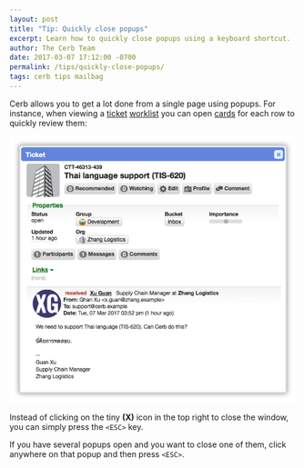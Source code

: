 ```yaml
---
layout: post
title: "Tip: Quickly close popups"
excerpt: Learn how to quickly close popups using a keyboard shortcut.
author: The Cerb Team
date: 2017-03-07 17:12:00 -0700
permalink: /tips/quickly-close-popups/
tags: cerb tips mailbag
---
```


Cerb allows you to get a lot done from a single page using popups. For instance, when viewing a [ticket](/docs/tickets/) [worklist](/docs/workspaces/#worklists) you can open [cards](/docs/records/#cards) for each row to quickly review them:

<div class="cerb-screenshot">
<img src="/assets/images/tips/quickly-close-popups/popup.png" class="screenshot">
</div>

Instead of clicking on the tiny **(X)** icon in the top right to close the window, you can simply press the `<ESC>` key.

If you have several popups open and you want to close one of them, click anywhere on that popup and then press `<ESC>`.